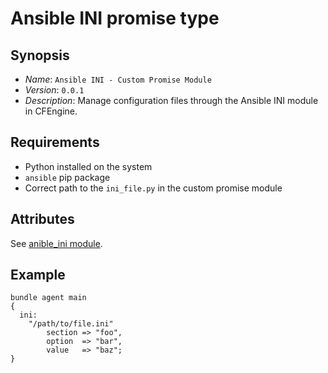 # Ansible INI promise type

## Synopsis

* *Name*: `Ansible INI - Custom Promise Module`
* *Version*: `0.0.1`
* *Description*: Manage configuration files through the Ansible INI module in CFEngine.

## Requirements

* Python installed on the system
* `ansible` pip package
* Correct path to the `ini_file.py` in the custom promise module

## Attributes

See [anible_ini module](https://docs.ansible.com/ansible/latest/collections/community/general/ini_file_module.html).

## Example

```cfengine3
bundle agent main
{
  ini:
    "/path/to/file.ini"
        section => "foo",
        option  => "bar",
        value   => "baz";
}
```
